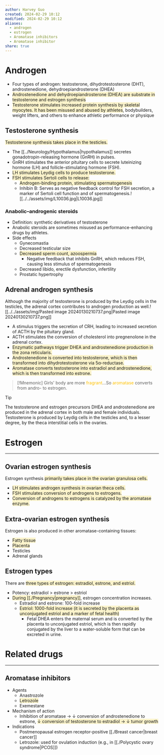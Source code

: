 ```yaml
---
author: Harvey Guo
created: 2024-02-29 10:12
modified: 2024-02-29 10:12
aliases:
  - androgen
  - estrogen
  - Aromatase inhibitors
  - Aromatase inhibitor
share: true
---
```


# Androgen
- Four types of androgen: testosterone, dihydrotestosterone (DHT), androstenedione, dehydroepiandrosterone (DHEA)
- <span style="background:rgba(240, 200, 0, 0.2)">Androstenedione and dehydroepiandrosterone (DHEA) are substrate in testosterone and estrogen synthesis</span>
- <span style="background:rgba(240, 200, 0, 0.2)">Testosterone stimulates increased protein synthesis by skeletal myocytes. It has been misused and abused by athletes</span>, bodybuilders, weight lifters, and others to enhance athletic performance or physique
## Testosterone synthesis
<span style="background:rgba(240, 200, 0, 0.2)">Testosterone synthesis takes place in the testicles.</span>
- The [[../Neurology/Hypothalamus|hypothalamus]] secretes gonadotropin-releasing hormone (GnRH) in pulses.
- GnRH stimulates the anterior pituitary cells to secrete luteinizing hormone (LH) and follicle-stimulating hormone (FSH).
- <span style="background:rgba(240, 200, 0, 0.2)">LH stimulates Leydig cells to produce testosterone.</span>
- <span style="background:rgba(240, 200, 0, 0.2)">FSH stimulates Sertoli cells to release:</span>
	- <span style="background:rgba(240, 200, 0, 0.2)">Androgen-binding protein, stimulating spermatogenesis</span>
	- Inhibin B: Serves as negative feedback control for FSH secretion, a marker of Sertoli cell function and of spermatogenesis.![[../../assets/img/L10036.jpg|L10036.jpg]]
### Anabolic–androgenic steroids
- Definition: synthetic derivatives of testosterone
- Anabolic steroids are sometimes misused as performance-enhancing drugs by athletes.
- Side effects
	- Gynecomastia
	- Decreased testicular size
	- <span style="background:rgba(240, 200, 0, 0.2)">Decreased sperm count, azoospermia</span>
		- Negative feedback that inhibits GnRH, which reduces FSH, causing less stimulus of spermatogenesis
	- Decreased libido, erectile dysfunction, infertility
	- Prostatic hypertrophy
## Adrenal androgen synthesis
Although the majority of testosterone is produced by the Leydig cells in the testicles, the adrenal cortex contributes to androgen production as well.![[../../assets/img/Pasted image 20240130210737.png|Pasted image 20240130210737.png]]
- A stimulus triggers the secretion of CRH, leading to increased secretion of ACTH by the pituitary gland. 
- ACTH stimulates the conversion of cholesterol into pregnenolone in the adrenal cortex. 
- <span style="background:rgba(240, 200, 0, 0.2)">Enzymatic pathways trigger DHEA and androstenedione production in the zona reticularis.</span>
- <span style="background:rgba(240, 200, 0, 0.2)">Androstenedione is converted into testosterone, which is then transformed into dihydrotestosterone via 5α-reductase.</span>
- <span style="background:rgba(240, 200, 0, 0.2)">Aromatase converts testosterone into estradiol and androstenedione, which is then transformed into estrone.</span>
>[!Mnemonic] 
>Girls' body are more <font color="#ffc000">fragrant</font>...So <font color="#ffc000">aromatase</font> converts from andro- to estrogen.

>[!tip] 
>The testosterone and estrogen precursors DHEA and androstenedione are produced in the adrenal cortex in both male and female individuals. Testosterone is produced by Leydig cells in the testicles and, to a lesser degree, by the theca interstitial cells in the ovaries.
# Estrogen
---
## Ovarian estrogen synthesis
Estrogen synthesis <span style="background:rgba(240, 200, 0, 0.2)">primarily takes place in the ovarian granulosa cells.</span>
- <span style="background:rgba(240, 200, 0, 0.2)">LH stimulates androgen synthesis in ovarian theca cells.</span>
- <span style="background:rgba(240, 200, 0, 0.2)">FSH stimulates conversion of androgens to estrogens.</span>
- <span style="background:rgba(240, 200, 0, 0.2)">Conversion of androgens to estrogens is catalyzed by the aromatase enzyme.</span>
## Extra-ovarian estrogen synthesis
Estrogen is also produced in other aromatase-containing tissues:
- <span style="background:rgba(240, 200, 0, 0.2)">Fatty tissue</span>
- <span style="background:rgba(240, 200, 0, 0.2)">Placenta</span>
- Testicles
- Adrenal glands
## Estrogen types
There are <span style="background:rgba(240, 200, 0, 0.2)">three types of estrogen: estradiol, estrone, and estriol.</span>
- Potency: estradiol > estrone > estriol
- <span style="background:rgba(240, 200, 0, 0.2)">During [[./Pregnancy|pregnancy]]</span>, estrogen concentration increases.
	- Estradiol and estrone: 100-fold increase
	- <span style="background:rgba(240, 200, 0, 0.2)">Estriol: 1000-fold increase (it is secreted by the placenta as unconjugated estriol and a marker of fetal health)</span>
		- Fetal DHEA enters the maternal serum and is converted by the placenta to unconjugated estriol, which is then rapidly conjugated by the liver to a water-soluble form that can be excreted in urine.
# Related drugs
---
## Aromatase inhibitors
- Agents
	- Anastrozole
	- <span style="background:rgba(240, 200, 0, 0.2)">Letrozole</span>
	- Exemestane
- Mechanism of action
	- Inhibition of aromatase → ↓ conversion of androstenedione to estrone, <span style="background:rgba(240, 200, 0, 0.2)">↓ conversion of testosterone to estradiol → ↓ tumor growth</span>
- Indications
	- Postmenopausal estrogen receptor-positive [[./Breast cancer|breast cancer]]
	- Letrozole: used for ovulation induction (e.g., in [[./Polycystic ovary syndrome|PCOS]])